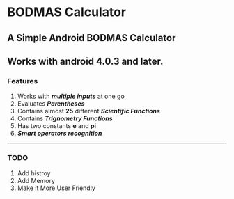 # BODMAS Calculator
## A Simple Android BODMAS Calculator


Works with android 4.0.3 and later.
---
### Features

1. Works with ***multiple inputs*** at one go
2. Evaluates ***Parentheses***
3. Contains almost **25** different ***Scientific Functions***
4. Contains ***Trignometry Functions***
5. Has two constants **e** and **pi**
6. ***Smart operators recognition***
---
### TODO
1. Add histroy
2. Add Memory
3. Make it More User Friendly
